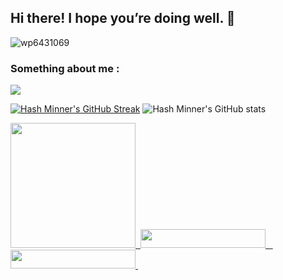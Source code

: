 ## Hi there! I hope you’re doing well.  👋
  ![wp6431069](https://user-images.githubusercontent.com/86665964/138492352-e4e5bdaa-3183-49dc-9b25-a9c6156f2eae.jpg)
  
###     Something about me :

<p align="">
  <img src="https://readme-typing-svg.herokuapp.com/?color=F77247&width=420&lines=I+am+a+1st+year+Engineering+student%EF%B8%8F;In%20University%20of%20peradeniya%20sri%20lanka%EF%B8%8F;I%20realy%20liked%20to%20make%20Telegram%20%20%20Bots%EF%B8%8F%EF%B8%8F;Have%20a%20nice%20day%20To%20you!%EF%B8%8F">
</p>

[![Hash Minner's GitHub Streak](https://github-readme-streak-stats.herokuapp.com/?user=kalanakt)](https://git.io/streak-stats)
![Hash Minner's GitHub stats](https://github-readme-stats.vercel.app/api?username=kalanakt&show_icons=true&title_color=ffffff&icon_color=bb2acf&text_color=daf7dc&bg_color=08088A) 

<p align=":1">
  <a href="https://www.python.org">
    <img src="http://ForTheBadge.com/images/badges/made-with-python.svg" width ="200">
    
<a href="https://t.me/kinu6">
    &nbsp;<img src="https://img.shields.io/badge/Hash Minner-Text Me-blue?style=flat-square&logo=telegram" width="200" height="30">&nbsp;
  
<a href="https://t.me/Spaciousuniversegroup1">
    &nbsp;<img src="https://img.shields.io/badge/Spacious Universe-Group-blue?style=flat-square&logo=telegram" width="200" height="30">&nbsp;
